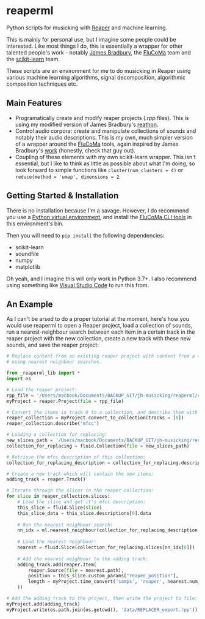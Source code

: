 # reaperml
Python scripts for musicking with [Reaper](https://www.reaper.fm/) and machine learning.

This is mainly for personal use, but I imagine some people could be interested. Like most things I do, this is essentially a wrapper for other talented people's work - notably [James Bradbury](https://github.com/jamesb93), the [FluCoMa](https://www.flucoma.org/) team and the [scikit-learn](https://scikit-learn.org/stable/) team.

These scripts are an environment for me to do musicking in Reaper using various machine learning algorithms, signal decomposition, algorithmic composition techniques etc.

## Main Features

- Programatically create and modify reaper projects (_.rpp_ files). This is using my modified version of James Bradbury's [reathon](https://github.com/jamesb93/reathon).
- Control audio corpora: create and manipulate collections of sounds and notably their audio descriptions. This is my own, much simpler version of a wrapper around the [FluCoMa](https://www.flucoma.org/) tools, again inspired by James Bradbury's [work](https://github.com/jamesb93/ftis) (honestly, check that guy out).
- Coupling of these elements with my own scikit-learn wrapper. This isn't essential, but I like to think as little as possible about what I'm doing, so look forward to simple functions like `cluster(num_clusters = 4)` or `reduce(method = 'umap', dimensions = 2`.

## Getting Started & Installation

There is no installation because I'm a savage. However, I do recommend you use a [Python virtual environment](https://docs.python.org/3/tutorial/venv.html), and install the [FluCoMa CLI tools](https://github.com/flucoma/flucoma-cli) in this environment's bin.

Then you will need to `pip install` the following dependencies:
- scikit-learn
- soundfile
- numpy
- matplotlib

Oh yeah, and I imagine this will only work in Python 3.7+. I also recommend using something like [Visual Studio Code](https://code.visualstudio.com/) to run this from.

## An Example

As I can't be arsed to do a proper tutorial at the moment, here's how you would use reaperml to open a Reaper project, load a collection of sounds, run a nearest-neighbour search between each item in a certain track in the reaper project with the new collection, create a new track with these new sounds, and save the reaper project:

```python
# Replace content from an existing reaper project with content from a collection
# using nearest neighbour searches.

from _reaperml_lib import *
import os

# Load the reaper project:
rpp_file = '/Users/macbook/Documents/BACKUP_GIT/jh-musicking/reaperml/replacer_source.RPP'
myProject = reaper.Project(file = rpp_file)

# Convert the items in track 0 to a collection, and describe them with mfcc:
reaper_collection = myProject.convert_to_collection(tracks = [0])
reaper_collection.describe('mfcc')

# Loading a collection for replacing:
new_slices_path = '/Users/macbook/Documents/BACKUP_GIT/jh-musicking/reaperml/output2/collection.json'
collection_for_replacing = fluid.Collection(file = new_slices_path)

# Retrieve the mfcc description of this collection:
collection_for_replacing_description = collection_for_replacing.descriptors_to_np([{'process_name' : 'mfcc'}])

# Create a new track which will contain the new items:
adding_track = reaper.Track()

# Iterate through the slices in the reaper collection:
for slice in reaper_collection.slices:
    # Load the slice and get it's mfcc description:
    this_slice = fluid.Slice(slice)
    this_slice_data = this_slice.descriptions[0].data
    
    # Run the nearest neighbour search:
    nn_idx = ml.nearest_neighbour(collection_for_replacing_description[:,1:], this_slice_data)
    
    # Load the nearest neighbour:
    nearest = fluid.Slice(collection_for_replacing.slices[nn_idx[0]])
    
    # Add the nearest neighbour to the adding track:
    adding_track.add(reaper.Item(
        reaper.Source(file = nearest.path),
        position = this_slice.custom_params["reaper_position"],
        length = myProject.time_convert('samps', 'reaper', nearest.num_frames)
    ))

# Add the adding track to the project, then write the project to file:
myProject.add(adding_track)
myProject.write(os.path.join(os.getcwd(), 'data/REPLACER_export.rpp'))
```